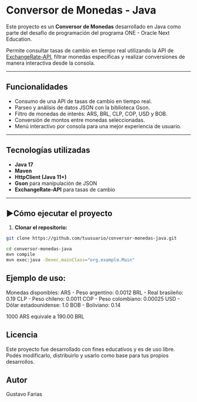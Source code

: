 # Conversor de Monedas - Java

Este proyecto es un **Conversor de Monedas** desarrollado en Java como parte del desafío de programación del programa ONE - Oracle Next Education.

Permite consultar tasas de cambio en tiempo real utilizando la API de [ExchangeRate-API](https://www.exchangerate-api.com/), filtrar monedas específicas y realizar conversiones de manera interactiva desde la consola.

---

## Funcionalidades

- Consumo de una API de tasas de cambio en tiempo real.
- Parseo y análisis de datos JSON con la biblioteca Gson.
- Filtro de monedas de interés: ARS, BRL, CLP, COP, USD y BOB.
- Conversión de montos entre monedas seleccionadas.
- Menú interactivo por consola para una mejor experiencia de usuario.

---

## Tecnologías utilizadas

- **Java 17**
- **Maven**
- **HttpClient (Java 11+)**
- **Gson** para manipulación de JSON
- **ExchangeRate-API** para tasas de cambio

---

## ▶Cómo ejecutar el proyecto

1. **Clonar el repositorio:**

```bash
git clone https://github.com/tuusuario/conversor-monedas-java.git

cd conversor-monedas-java
mvn compile
mvn exec:java -Dexec.mainClass="org.example.Main"

```

## Ejemplo de uso:
Monedas disponibles:
ARS - Peso argentino: 0.0012
BRL - Real brasileño: 0.19
CLP - Peso chileno: 0.0011
COP - Peso colombiano: 0.00025
USD - Dólar estadounidense: 1.0
BOB - Boliviano: 0.14

1000 ARS equivale a 190.00 BRL

## Licencia
Este proyecto fue desarrollado con fines educativos y es de uso libre.
Podés modificarlo, distribuirlo y usarlo como base para tus propios desarrollos.

## Autor
Gustavo Farias
